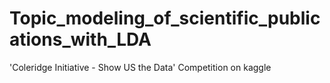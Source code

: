 # Topic_modeling_of_scientific_publications_with_LDA
'Coleridge Initiative - Show US the Data' Competition on kaggle
